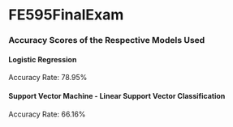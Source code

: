 # FE595FinalExam

### Accuracy Scores of the Respective Models Used
#### Logistic Regression
Accuracy Rate: 78.95%

#### Support Vector Machine - Linear Support Vector Classification
Accuracy Rate: 66.16%
